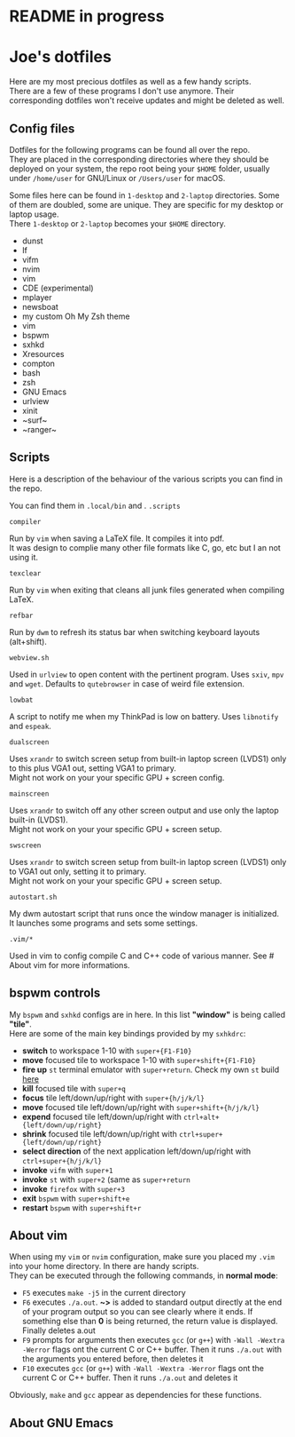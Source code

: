 # README in progress
#  Joe's dotfiles
Here are my most precious dotfiles as well as a few handy scripts.  
There are a few of these programs I don't use anymore. Their corresponding dotfiles won't receive updates and might be deleted as well.

## Config files

Dotfiles for the following programs can be found all over the repo.  
They are placed in the corresponding directories where they should be deployed on your system, the repo root being your `$HOME` folder, usually under `/home/user` for GNU/Linux or `/Users/user` for macOS.

Some files here can be found in `1-desktop` and `2-laptop` directories. Some of them are doubled, some are unique. They are specific for my desktop or laptop usage.  
There `1-desktop` or `2-laptop` becomes your `$HOME` directory.


+ dunst  
+ lf
+ vifm
+ nvim
+ vim
+ CDE (experimental)
+ mplayer
+ newsboat
+ my custom Oh My Zsh theme
+ vim
+ bspwm
+ sxhkd
+ Xresources
+ compton
+ bash
+ zsh
+ GNU Emacs
+ urlview
+ xinit
+ ~surf~
+ ~ranger~

## Scripts

Here is a description of the behaviour of the various scripts you can find in the repo.

You can find them in `.local/bin` and .
`.scripts`

`compiler`

Run by `vim` when saving a LaTeX file. It compiles it into pdf.  
It was design to complie many other file formats like C, go, etc but I an not using it.

`texclear`

Run by `vim` when exiting that cleans all junk files generated when compiling LaTeX.

`refbar`

Run by `dwm` to refresh its status bar when switching keyboard layouts (alt+shift).

`webview.sh`

Used in `urlview` to open content with the pertinent program. Uses `sxiv`, `mpv` and `wget`. Defaults to `qutebrowser` in case of weird file extension.

`lowbat`

A script to notify me when my ThinkPad is low on battery. Uses `libnotify` and `espeak`.

`dualscreen`

Uses `xrandr` to switch screen setup from built-in laptop screen (LVDS1) only to this plus VGA1 out, setting VGA1 to primary.  
Might not work on your your specific GPU + screen config.

`mainscreen`

Uses `xrandr` to switch off any other screen output and use only the laptop built-in (LVDS1).  
Might not work on your your specific GPU + screen setup.

`swscreen`

Uses `xrandr` to switch screen setup from built-in laptop screen (LVDS1) only to VGA1 out only, setting it to primary.  
Might not work on your your specific GPU + screen setup.

`autostart.sh`

My dwm autostart script that runs once the window manager is initialized.  
It launches some programs and sets some settings.

`.vim/*`

Used in vim to config compile C and C++ code of various manner. See # About vim for more informations.

## bspwm controls

My `bspwm` and `sxhkd` configs are in here. In this list **"window"** is being called **"tile"**.  
Here are some of the main key bindings provided by my `sxhkdrc`:
+ **switch** to workspace 1-10 with `super+{F1-F10}`
+ **move** focused tile to workspace 1-10 with `super+shift+{F1-F10}`
+ **fire up** `st` terminal emulator with `super+return`. Check my own `st` build [here](https://github.com/JozanLeClerc/st-laptop)
+ **kill** focused tile with `super+q`
+ **focus** tile left/down/up/right with `super+{h/j/k/l}`
+ **move** focused tile left/down/up/right with `super+shift+{h/j/k/l}`
+ **expend** focused tile left/down/up/right with `ctrl+alt+{left/down/up/right}`
+ **shrink** focused tile left/down/up/right with `ctrl+super+{left/down/up/right}`
+ **select direction** of the next application left/down/up/right with `ctrl+super+{h/j/k/l}`
+ **invoke** `vifm` with `super+1`
+ **invoke** `st` with `super+2` (same as `super+return`
+ **invoke** `firefox` with `super+3`
+ **exit** `bspwm` with `super+shift+e`
+ **restart** `bspwm` with `super+shift+r`

## About vim

When using my `vim` or `nvim` configuration, make sure you placed my `.vim` into your home directory. In there are handy scripts.  
They can be executed through the following commands, in **normal mode**:


+ `F5` executes `make -j5` in the current directory
+ `F6` executes `./a.out`. **~>** is added to standard output directly at the end of your program output so you can see clearly where it ends. If something else than **0** is being returned, the return value is displayed. Finally deletes a.out
+ `F9` prompts for arguments then executes `gcc` (or `g++`) with `-Wall -Wextra -Werror` flags ont the current C or C++ buffer. Then it runs `./a.out` with the arguments you entered before, then deletes it
+ `F10` executes `gcc` (or `g++`) with `-Wall -Wextra -Werror` flags ont the current C or C++ buffer. Then it runs `./a.out` and deletes it

Obviously, `make` and `gcc` appear as dependencies for these functions.

## About GNU Emacs